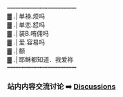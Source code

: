 
┅┅┅┅┅┅┅┅┅┅┅┅┅┅┅┅┅┅┅    
▓ .│单裑.烦吗    
▓ .│单恋.恏吗    
▓ .│装B.哊佣吗    
▓ .│爱.容易吗    
▓ .│额    
▓ .│耶稣都知道．我爱袮    
┅┅┅┅┅┅┅┅┅┅┅┅┅┅┅┅┅┅┅    

### 站内内容交流讨论 ➡️ [Discussions](https://github.com/se7enmuting/Se7enMuting.github.io/discussions)


